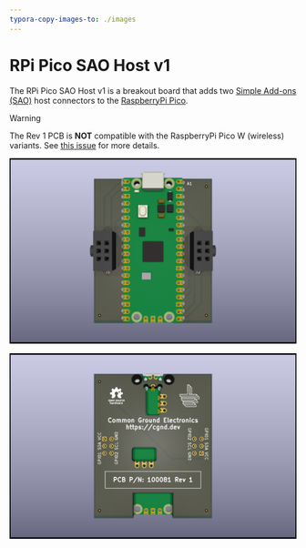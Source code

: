 ```yaml
---
typora-copy-images-to: ./images
---
```


# RPi Pico SAO Host v1

The RPi Pico SAO Host v1 is a breakout board that adds two [Simple Add-ons (SAO)](https://hackaday.io/project/175182-simple-add-ons-sao) host connectors to the [RaspberryPi Pico](https://www.raspberrypi.com/products/raspberry-pi-pico/).

> [!WARNING]
> The Rev 1 PCB is **NOT** compatible with the RaspberryPi Pico W (wireless) variants. See [this issue](https://github.com/cgnd/rpi-pico-sao-host/issues/3) for more details.

![rpi-pico-sao-host-v1-top](images/rpi-pico-sao-host-v1-top.png)

![rpi-pico-sao-host-v1-bottom](images/rpi-pico-sao-host-v1-bottom.png)
